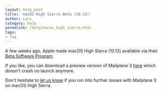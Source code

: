 ```yaml
---
layout: help_post
title: 'macOS High Sierra Beta (10.13)'
author: Lars
category: help
permalink: /help/macos_high_sierra.html
tags:
- faq
---
```


A few weeks ago, Apple made macOS High Sierra (10.13) available via their [Beta Software Program](https://beta.apple.com/sp/betaprogram).

If you like, you can download a preview version of Mailplane 3 [here](https://update.mailplaneapp.com/mailplane_3.php?version=3215) which doesn't crash on launch anymore.

Don't hesitate to [let us know](mailto:support@mailplaneapp.com) if you run into further issues with Mailplane 3 on macOS High Sierra.
